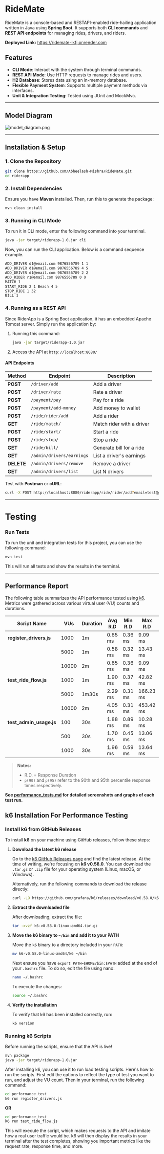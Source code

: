# RideMate

RideMate is a console-based and RESTAPI-enabled ride-hailing application written in Java using **Spring Boot**. It supports both **CLI commands** and **REST API endpoints** for managing rides, drivers, and riders.

**Deployed Link:** https://ridemate-ikfj.onrender.com

## Features
- **CLI Mode**: Interact with the system through terminal commands.
- **REST API Mode**: Use HTTP requests to manage rides and users.
- **H2 Database**: Stores data using an in-memory database.
- **Flexible Payment System**: Supports multiple payment methods via interfaces.
- **Unit & Integration Testing**: Tested using JUnit and MockMvc.

---

## Model Diagram
![model_diagram.png](model_diagram.png)

---
## Installation & Setup
### **1. Clone the Repository**
```sh
git clone https://github.com/Abheelash-Mishra/RideMate.git
cd riderapp
```

### **2. Install Dependencies**
Ensure you have **Maven** installed. Then, run this to generate the package:
```sh
mvn clean install
```

### **3. Running in CLI Mode**
To run it in CLI mode, enter the following command into your terminal.
```sh
java -jar target/riderapp-1.0.jar cli
```

Now, you can run the CLI application. Below is a command sequence example.
```sh
ADD_DRIVER d1@email.com 9876556789 1 1
ADD_DRIVER d1@email.com 9876556789 4 5
ADD_DRIVER d1@email.com 9876556789 2 2
ADD_RIDER r1@email.com 9876556789 0 0
MATCH 1
START_RIDE 2 1 Beach 4 5
STOP_RIDE 1 32
BILL 1
```

### **4. Running as a REST API**
Since RiderApp is a Spring Boot application, it has an embedded Apache Tomcat server. Simply run the application by:
1. Running this command:
   ```sh
   java -jar target/riderapp-1.0.jar
   ```
         
2. Access the API at `http://localhost:8080/`


#### **API Endpoints**
| Method     | Endpoint                  | Description               |
|------------|---------------------------|---------------------------|
| **POST**   | `/driver/add`             | Add a driver              |
| **POST**   | `/driver/rate`            | Rate a driver             |
| **POST**   | `/payment/pay`            | Pay for a ride            |
| **POST**   | `/payment/add-money`      | Add money to wallet       |
| **POST**   | `/ride/rider/add`         | Add a rider               |
| **GET**    | `/ride/match/`            | Match rider with a driver |
| **POST**   | `/ride/start/`            | Start a ride              |
| **POST**   | `/ride/stop/`             | Stop a ride               |
| **GET**    | `/ride/bill/`             | Generate bill for a ride  |
| **GET**    | `/admin/drivers/earnings` | List a driver's earnings  |
| **DELETE** | `/admin/drivers/remove`   | Remove a driver           |
| **GET**    | `/admin/drivers/list`     | List N drivers            |

Test with **Postman** or **cURL**:
```sh
curl -X POST http://localhost:8080/riderapp/ride/rider/add?email=test@gmail.com&phoneNumber=9876556789&x=0&y=0
```

---


# Testing

### **Run Tests**

To run the unit and integration tests for this project, you can use the following command:

```sh
mvn test
```

This will run all tests and show the results in the terminal.

---

## Performance Report

The following table summarizes the API performance tested using [k6](https://k6.io). Metrics were gathered across various virtual user (VU) counts and durations.

| Script Name             | VUs   | Duration | Avg R.D | Min R.D | Max R.D   | p(90) R.D. | p(95) R.D. | Success Rate |
|-------------------------|-------|----------|---------|---------|-----------|------------|------------|--------------|
| **register_drivers.js** | 1000  | 1m       | 0.65 ms | 0.36 ms | 9.09 ms   | 0.76 ms    | 0.79 ms    | 100%         |
|                         | 5000  | 1m       | 0.58 ms | 0.32 ms | 13.43 ms  | 0.71 ms    | 0.77 ms    | 100%         |
|                         | 10000 | 2m       | 0.65 ms | 0.36 ms | 9.09 ms   | 0.75 ms    | 0.79 ms    | 100%         |
| **test_ride_flow.js**   | 1000  | 1m       | 1.90 ms | 0.37 ms | 42.82 ms  | 6.95 ms    | 7.90 ms    | 100%         |
|                         | 5000  | 1m30s    | 2.29 ms | 0.31 ms | 166.23 ms | 8.42 ms    | 10.83 ms   | 100%         |
|                         | 10000 | 2m       | 4.05 ms | 0.31 ms | 453.42 ms | 10.29 ms   | 12.98 ms   | 100%         |
| **test_admin_usage.js** | 100   | 30s      | 1.88 ms | 0.89 ms | 10.28 ms  | 3.13 ms    | 3.31 ms    | 100%         |
|                         | 500   | 30s      | 1.70 ms | 0.45 ms | 13.06 ms  | 2.97 ms    | 3.54 ms    | 100%         |
|                         | 1000  | 30s      | 1.96 ms | 0.59 ms | 13.64 ms  | 3.36 ms    | 3.91 ms    | 100%         |

> **Notes:**
> - R.D. = Response Duration
> - `p(90)` and `p(95)` refer to the 90th and 95th percentile response times respectively.

**See [performance_tests.md](/performance_test/performance_tests.md) for detailed screenshots and graphs of each test run.**

## k6 Installation For Performance Testing

### **Install k6 from GitHub Releases**

To install **k6** on your machine using GitHub releases, follow these steps:

1. **Download the latest k6 release**

   Go to the [k6 GitHub Releases page](https://github.com/grafana/k6/releases) and find the latest release. At the time of writing, we're focusing on **k6 v0.58.0**. You can download the `.tar.gz` or `.zip` file for your operating system (Linux, macOS, or Windows).

   Alternatively, run the following commands to download the release directly:

   ```sh
   curl -LO https://github.com/grafana/k6/releases/download/v0.58.0/k6-v0.58.0-linux-amd64.tar.gz
   ```

2. **Extract the downloaded file**

   After downloading, extract the file:

   ```sh
   tar -xvzf k6-v0.58.0-linux-amd64.tar.gz
   ```

3. **Move the k6 binary to `~/bin` and add it to your PATH**

   Move the `k6` binary to a directory included in your `PATH`:

   ```sh
   mv k6-v0.58.0-linux-amd64/k6 ~/bin
   ```
   
   Next ensure you have `export PATH=$HOME/bin:$PATH` added at the end of your `.bashrc` file. To do so, edit the file using nano:
   
   ```sh
   nano ~/.bashrc
   ```
   
   To execute the changes:

   ```sh
   source ~/.bashrc
   ```

4. **Verify the installation**

   To verify that k6 has been installed correctly, run:

   ```sh
   k6 version
   ```

### **Running k6 Scripts**

Before running the scripts, ensure that the API is live!

```sh
mvn package
java -jar target/riderapp-1.0.jar
```

After installing k6, you can use it to run load testing scripts. Here's how to run the scripts. First edit the options to reflect the type of test you want to run, and adjust the VU count. Then in your terminal, run the following command:

```sh
cd performance_test
k6 run register_drivers.js
```

**OR**

```sh
cd performance_test
k6 run test_ride_flow.js
```

This will execute the script, which makes requests to the API and imitate how a real user traffic would be. k6 will then display the results in your terminal after the test completes, showing you important metrics like the request rate, response time, and more.